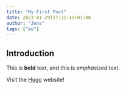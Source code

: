 ```yaml
---
title: "My First Post"
date: 2023-01-29T17:31:43+01:00
author: "Jens"
tags: ["me"]
---
```


## Introduction

This is **bold** text, and this is *emphasized* text.

Visit the [Hugo](https://gohugo.io) website!